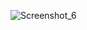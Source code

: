 ![Screenshot_6](https://user-images.githubusercontent.com/90500344/143199930-26742633-cc29-4e6a-b964-16b4d39933af.png)
